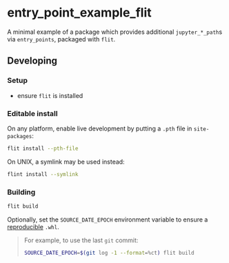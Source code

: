 # entry_point_example_flit

A minimal example of a package which provides additional `jupyter_*_path`s
via `entry_points`, packaged with `flit`.

## Developing

### Setup

- ensure `flit` is installed

### Editable install

On any platform, enable live development by putting a `.pth` file in `site-packages`:

```bash
flit install --pth-file
```

On UNIX, a symlink may be used instead:

```bash
flint install --symlink
```

### Building

```bash
flit build
```

Optionally, set the `SOURCE_DATE_EPOCH` environment variable to ensure a
[reproducible](https://reproducible-builds.org) `.whl`.

> For example, to use the last `git` commit:
>
> ```bash
> SOURCE_DATE_EPOCH=$(git log -1 --format=%ct) flit build
> ```
